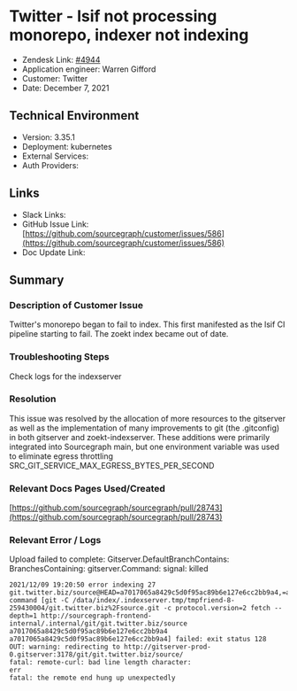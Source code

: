 
# Twitter - lsif not processing monorepo, indexer not indexing <!-- Ticket Title  Hint: include keywords to make it searchable -->

- Zendesk Link: [#4944](https://sourcegraph.zendesk.com/agent/tickets/4944)
- Application engineer: Warren Gifford
- Customer: Twitter <!-- Redact if this contains personally identifying information -->
- Date: December 7, 2021

<!-- Data populated from integration, speak to Ben Gordon or Michael Bali if not working -->
<!-- During Internal team trial, fill missing data manually (we are waiting for all data to sync) -->

## Technical Environment
- Version: 3.35.1​
- Deployment: kubernetes
- External Services:
- Auth Providers:


## Links
<!-- Data for application engineer manual entry -->
- Slack Links:
- GitHub Issue Link: [https://github.com/sourcegraph/customer/issues/586](https://github.com/sourcegraph/customer/issues/586)
- Doc Update Link:

## Summary
### Description of Customer Issue
Twitter's monorepo began to fail to index. This first manifested as the lsif CI pipeline starting to fail. The zoekt index became out of date.

### Troubleshooting Steps
Check logs for the indexserver

### Resolution
This issue was resolved by the allocation of more resources to the gitserver as well as the implementation of many improvements to git (the .gitconfig) in both gitserver and zoekt-indexserver. These additions were primarily integrated into Sourcegraph main, but one environment variable was used to eliminate egress throttling SRC_GIT_SERVICE_MAX_EGRESS_BYTES_PER_SECOND

### Relevant Docs Pages Used/Created
[https://github.com/sourcegraph/sourcegraph/pull/28743](https://github.com/sourcegraph/sourcegraph/pull/28743)

### Relevant Error / Logs
<!-- Please redact keys, tokens, and personal identifying information -->
Upload failed to complete: Gitserver.DefaultBranchContains: BranchesContaining: gitserver.Command: signal: killed

```
2021/12/09 19:20:50 error indexing 27 git.twitter.biz/source@HEAD=a7017065a8429c5d0f95ac89b6e127e6cc2bb9a4,=a7017065a8429c5d0f95ac89b6e127e6cc2bb9a4: command [git -C /data/index/.indexserver.tmp/tmpfriend-8-259430004/git.twitter.biz%2Fsource.git -c protocol.version=2 fetch --depth=1 http://sourcegraph-frontend-internal/.internal/git/git.twitter.biz/source a7017065a8429c5d0f95ac89b6e127e6cc2bb9a4 a7017065a8429c5d0f95ac89b6e127e6cc2bb9a4] failed: exit status 128
OUT: warning: redirecting to http://gitserver-prod-0.gitserver:3178/git/git.twitter.biz/source/
fatal: remote-curl: bad line length character:
err
fatal: the remote end hung up unexpectedly
```


<!-- Once complete, upload a copy to https://github.com/sourcegraph/support-tools-internal/tree/main/resolved-tickets as a .md file -->
<!-- Name the file 4944.md -->
